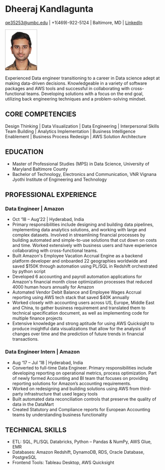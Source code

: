 # Dheeraj Kandlagunta
qe35253@umbc.edu | +1(469)-922-5124 | Baltimore, MD | [LinkedIn](www.linkedin.com/in/dheeraj-kandlagunta)

![Dheeraj](https://github.com/dheerajkandlagunta/UMBC-DATA606-FALL2023-MONDAY/blob/main/Pictures/DheerajKandlagunta.jpg)

Experienced Data engineer transitioning to a career in Data science adept at making data-driven decisions. Knowledgeable in a variety of software packages and AWS tools and successful in collaborating with cross-functional teams. Developing solutions with a focus on the end goal, utilizing back engineering techniques and a problem-solving mindset.

## CORE COMPETENCIES
Design Thinking | Data Visualization | Data Engineering | Interpersonal Skills Team Building | Analytics Implementation | Business Intelligence Enablement | Business Process Redesign | AWS Solution Architecture

## EDUCATION
- Master of Professional Studies (MPS) in Data Science, University of Maryland Baltimore County
- Bachelor of Technology, Electronics and Communication, VNR Vignana Jyothi Institute of Engineering and Technology

## PROFESSIONAL EXPERIENCE
### Data Engineer | Amazon
- Oct ‘18 – Aug’22 | Hyderabad, India
- Primary responsibilities include designing and building data pipelines, implementing data analytics solutions, and working with large and complex datasets. Involved in streamlining financial processes by building automated and simple-to-use solutions that cut down on costs and time. Worked extensively with business users and have experience collaborating with cross-functional teams.
- Built Amazon's Employee Vacation Accrual Engine as a backend platform developer and onboarded 22 geographies worldwide and saved $150K through automation using PL/SQL in Redshift orchestrated by python script
- Developed 6 accounting and payroll automation applications for Amazon's financial month close optimization processes that reduced 4000 human hours annually for Amazon
- Automated Vendor Debit Balance and Employee Wages Accrual reporting using AWS tech stack that saved $40K annually
- Worked closely with accounting users across US, Europe, Middle East and China, to gather business requirement and translated them to technical specification document, as well as implementing code for multiple finance projects
- Extensive knowledge and strong aptitude for using AWS Quicksight to produce insightful data visualizations that allow for the analysis of changes over time and the prediction of future trends in financial transactions.

### Data Engineer Intern | Amazon
- Aug ‘17 – Jul ’18 | Hyderabad, India
- Converted to full-time Data Engineer. Primary responsibilities include developing reporting on operational metrics, process optimization. Part of newly formed Accounting and BI team that focuses on providing reporting solutions for Amazon’s accounting requirements.
- Worked on redesigning and building solutions using AWS from third-party infrastructure that used legacy tools
- Built automated data reconciliation controls that preserve the quality of data in the DataMart
- Created Statutory and Compliance reports for European Accounting teams by understanding business functionality

## TECHNICAL SKILLS
- ETL: SQL, PL/SQL Databricks, Python – Pandas & NumPy, AWS Glue, EMR
- Databases: Amazon Redshift, DynamoDB, RDS, Oracle Database, PostgreSQL
- Frontend Tools: Tableau Desktop, AWS Quicksight
